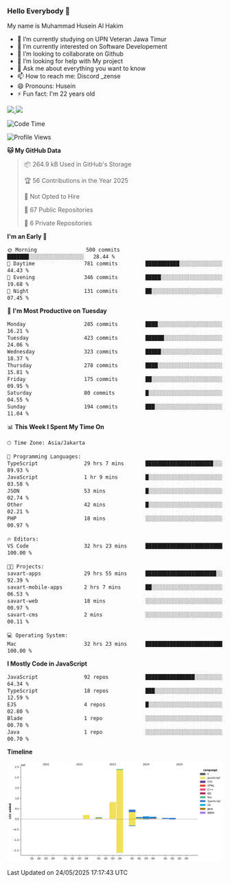 ### Hello Everybody 👋

My name is Muhammad Husein Al Hakim

- 🔭 I’m currently studying on UPN Veteran Jawa Timur
- 🌱 I’m currently interested on Software Developement
- 👯 I’m looking to collaborate on Github
- 🤔 I’m looking for help with My project
- 💬 Ask me about everything you want to know
- 📫 How to reach me: Discord _zense
- 😄 Pronouns: Husein
- ⚡ Fun fact: I'm 22 years old

<p align="left">
<a href="https://github.com/huseinhq">
  <img height="180em" src="https://github-readme-stats-eight-theta.vercel.app/api?username=huseinhq&show_icons=true&theme=algolia&include_all_commits=true&count_private=true"/>
  <img height="180em" src="https://github-readme-stats-eight-theta.vercel.app/api/top-langs/?username=huseinhq&layout=compact&langs_count=8&theme=algolia"/>
</a>
</p>

<!--START_SECTION:waka-->
![Code Time](http://img.shields.io/badge/Code%20Time-2%2C190%20hrs%2034%20mins-blue)

![Profile Views](http://img.shields.io/badge/Profile%20Views-0-blue)

**🐱 My GitHub Data** 

> 📦 264.9 kB Used in GitHub's Storage 
 > 
> 🏆 56 Contributions in the Year 2025
 > 
> 🚫 Not Opted to Hire
 > 
> 📜 67 Public Repositories 
 > 
> 🔑 6 Private Repositories 
 > 
**I'm an Early 🐤** 

```text
🌞 Morning                500 commits         ███████░░░░░░░░░░░░░░░░░░   28.44 % 
🌆 Daytime                781 commits         ███████████░░░░░░░░░░░░░░   44.43 % 
🌃 Evening                346 commits         █████░░░░░░░░░░░░░░░░░░░░   19.68 % 
🌙 Night                  131 commits         ██░░░░░░░░░░░░░░░░░░░░░░░   07.45 % 
```
📅 **I'm Most Productive on Tuesday** 

```text
Monday                   285 commits         ████░░░░░░░░░░░░░░░░░░░░░   16.21 % 
Tuesday                  423 commits         ██████░░░░░░░░░░░░░░░░░░░   24.06 % 
Wednesday                323 commits         █████░░░░░░░░░░░░░░░░░░░░   18.37 % 
Thursday                 278 commits         ████░░░░░░░░░░░░░░░░░░░░░   15.81 % 
Friday                   175 commits         ██░░░░░░░░░░░░░░░░░░░░░░░   09.95 % 
Saturday                 80 commits          █░░░░░░░░░░░░░░░░░░░░░░░░   04.55 % 
Sunday                   194 commits         ███░░░░░░░░░░░░░░░░░░░░░░   11.04 % 
```


📊 **This Week I Spent My Time On** 

```text
🕑︎ Time Zone: Asia/Jakarta

💬 Programming Languages: 
TypeScript               29 hrs 7 mins       ██████████████████████░░░   89.93 % 
JavaScript               1 hr 9 mins         █░░░░░░░░░░░░░░░░░░░░░░░░   03.58 % 
JSON                     53 mins             █░░░░░░░░░░░░░░░░░░░░░░░░   02.74 % 
Other                    42 mins             █░░░░░░░░░░░░░░░░░░░░░░░░   02.21 % 
PHP                      18 mins             ░░░░░░░░░░░░░░░░░░░░░░░░░   00.97 % 

🔥 Editors: 
VS Code                  32 hrs 23 mins      █████████████████████████   100.00 % 

🐱‍💻 Projects: 
savart-apps              29 hrs 55 mins      ███████████████████████░░   92.39 % 
savart-mobile-apps       2 hrs 7 mins        ██░░░░░░░░░░░░░░░░░░░░░░░   06.53 % 
savart-web               18 mins             ░░░░░░░░░░░░░░░░░░░░░░░░░   00.97 % 
savart-cms               2 mins              ░░░░░░░░░░░░░░░░░░░░░░░░░   00.11 % 

💻 Operating System: 
Mac                      32 hrs 23 mins      █████████████████████████   100.00 % 
```

**I Mostly Code in JavaScript** 

```text
JavaScript               92 repos            ████████████████░░░░░░░░░   64.34 % 
TypeScript               18 repos            ███░░░░░░░░░░░░░░░░░░░░░░   12.59 % 
EJS                      4 repos             █░░░░░░░░░░░░░░░░░░░░░░░░   02.80 % 
Blade                    1 repo              ░░░░░░░░░░░░░░░░░░░░░░░░░   00.70 % 
Java                     1 repo              ░░░░░░░░░░░░░░░░░░░░░░░░░   00.70 % 
```



**Timeline**

![Lines of Code chart](https://raw.githubusercontent.com/HuseinHQ/HuseinHQ/main/assets/bar_graph.png)


 Last Updated on 24/05/2025 17:17:43 UTC
<!--END_SECTION:waka-->
